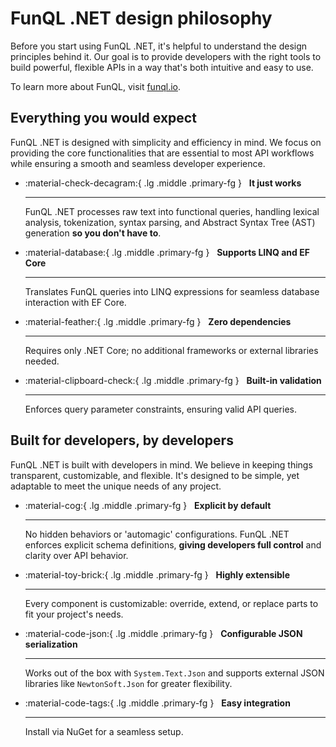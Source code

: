# FunQL .NET design philosophy

Before you start using FunQL .NET, it's helpful to understand the design principles behind it. Our goal is to provide
developers with the right tools to build powerful, flexible APIs in a way that's both intuitive and easy to use.

To learn more about FunQL, visit [funql.io](https://funql.io/).

## Everything you would expect

FunQL .NET is designed with simplicity and efficiency in mind. We focus on providing the core functionalities that are
essential to most API workflows while ensuring a smooth and seamless developer experience.

<div class="grid cards" markdown>

-   :material-check-decagram:{ .lg .middle .primary-fg } &nbsp; **It just works**

    ---

    FunQL .NET processes raw text into functional queries, handling lexical analysis, tokenization, syntax parsing, and
    Abstract Syntax Tree (AST) generation **so you don't have to**.

-   :material-database:{ .lg .middle .primary-fg } &nbsp; **Supports LINQ and EF Core**

    ---

    Translates FunQL queries into LINQ expressions for seamless database interaction with EF Core.

-   :material-feather:{ .lg .middle .primary-fg } &nbsp; **Zero dependencies**

    ---

    Requires only .NET Core; no additional frameworks or external libraries needed.

-   :material-clipboard-check:{ .lg .middle .primary-fg } &nbsp; **Built-in validation**

    ---

    Enforces query parameter constraints, ensuring valid API queries.

</div>

## Built for developers, by developers

FunQL .NET is built with developers in mind. We believe in keeping things transparent, customizable, and flexible.
It's designed to be simple, yet adaptable to meet the unique needs of any project.

<div class="grid cards" markdown>

-   :material-cog:{ .lg .middle .primary-fg } &nbsp; **Explicit by default**

    ---

    No hidden behaviors or 'automagic' configurations. FunQL .NET enforces explicit schema definitions, **giving
    developers full control** and clarity over API behavior.

-   :material-toy-brick:{ .lg .middle .primary-fg } &nbsp; **Highly extensible**

    ---

    Every component is customizable: override, extend, or replace parts to fit your project's needs.

-   :material-code-json:{ .lg .middle .primary-fg } &nbsp; **Configurable JSON serialization**

    ---

    Works out of the box with `System.Text.Json` and supports external JSON libraries like `NewtonSoft.Json` for greater
    flexibility.

-   :material-code-tags:{ .lg .middle .primary-fg } &nbsp; **Easy integration**

    ---

    Install via NuGet for a seamless setup.

</div>